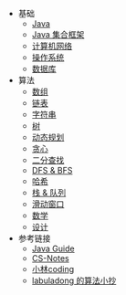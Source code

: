 * 基础
  * [Java](语言基础/Java/)
  * [Java 集合框架](集合框架/)
  * [计算机网络](计算机网络/)
  * [操作系统](操作系统/)
  * [数据库](数据库/)
* 算法
  * [数组](算法/leetcode/array/)
  * [链表](算法/leetcode/listnode/)
  * [字符串](算法/leetcode/string/)
  * [树](算法/leetcode/tree/)
  * [动态规划](算法/leetcode/dp/)
  * [贪心](算法/leetcode/greedy/)
  * [二分查找](算法/leetcode/binsearch/)
  * [DFS & BFS](算法/leetcode/dfs_bfs/)
  * [哈希](算法/leetcode/hash/)
  * [栈 & 队列](算法/leetcode/stack_queue/)
  * [滑动窗口](算法/leetcode/sw/)
  * [数学](算法/leetcode/math/)
  * [设计](算法/leetcode/design/)
* 参考链接
  * [Java Guide](https://snailclimb.gitee.io/javaguide/#/)
  * [CS-Notes](https://www.cyc2018.xyz/)
  * [小林coding](https://www.cnblogs.com/xiaolincoding/)
  * [labuladong 的算法小抄](https://labuladong.github.io/algo/)

